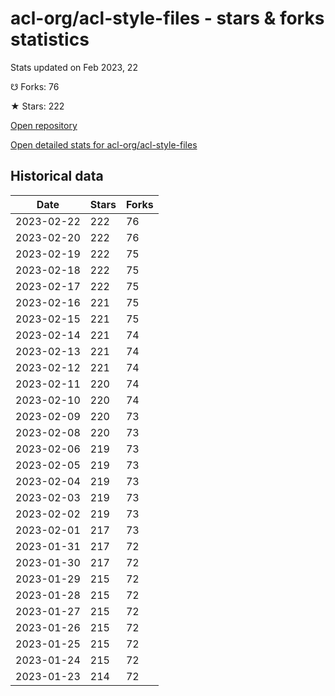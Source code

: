 # acl-org/acl-style-files - stars & forks statistics

Stats updated on Feb 2023, 22

☋ Forks: 76

★ Stars: 222

[Open repository](https://github.com/acl-org/acl-style-files)

[Open detailed stats for acl-org/acl-style-files](https://reviewgithub.com/rep/acl-org/acl-style-files)

## Historical data
| Date | Stars | Forks |
|------|-------|-------|
| 2023-02-22 | 222 | 76 | 
| 2023-02-20 | 222 | 76 | 
| 2023-02-19 | 222 | 75 | 
| 2023-02-18 | 222 | 75 | 
| 2023-02-17 | 222 | 75 | 
| 2023-02-16 | 221 | 75 | 
| 2023-02-15 | 221 | 75 | 
| 2023-02-14 | 221 | 74 | 
| 2023-02-13 | 221 | 74 | 
| 2023-02-12 | 221 | 74 | 
| 2023-02-11 | 220 | 74 | 
| 2023-02-10 | 220 | 74 | 
| 2023-02-09 | 220 | 73 | 
| 2023-02-08 | 220 | 73 | 
| 2023-02-06 | 219 | 73 | 
| 2023-02-05 | 219 | 73 | 
| 2023-02-04 | 219 | 73 | 
| 2023-02-03 | 219 | 73 | 
| 2023-02-02 | 219 | 73 | 
| 2023-02-01 | 217 | 73 | 
| 2023-01-31 | 217 | 72 | 
| 2023-01-30 | 217 | 72 | 
| 2023-01-29 | 215 | 72 | 
| 2023-01-28 | 215 | 72 | 
| 2023-01-27 | 215 | 72 | 
| 2023-01-26 | 215 | 72 | 
| 2023-01-25 | 215 | 72 | 
| 2023-01-24 | 215 | 72 | 
| 2023-01-23 | 214 | 72 | 

